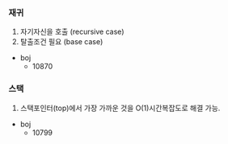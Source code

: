 ### 재귀
1. 자기자신을 호출 (recursive case)
2. 탈출조건 필요 (base case)
- boj 
  - 10870
### 스택
1. 스택포인터(top)에서 가장 가까운 것을 O(1)시간복잡도로 해결 가능.
- boj 
  - 10799
  